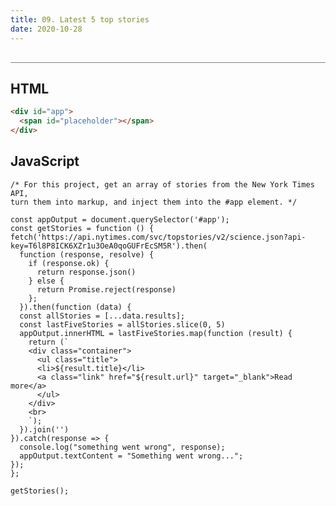 ```yaml
---
title: 09. Latest 5 top stories
date: 2020-10-28
---
```


<div class="output-container">

  <style type="text/css">
    #app {
      margin-top: 10px;
    }

    .title {
      margin-bottom: 0px;
    }

    .container {
      display: flex;
      flex-direction: column;
      max-height: 45px;
    }

    .details {
      margin-bottom: 0;
    }

    .link {
      text-decoration: none;
      color: white;
      max-width: 80px;
    }

    .link:hover {
      text-decoration: underline;
    }
  </style>

  <div id="app">
    <span id="placeholder"></span>
  </div>

  <script>
    const appOutput = document.querySelector('#app');
    const getStories = function () {
    fetch('https://api.nytimes.com/svc/topstories/v2/science.json?api-key=T6l8P8ICK6XZr1u3OeA0qoGUFrEcSM5R').then(
      function (response, resolve) {
        if (response.ok) {
          return response.json()
        } else {
          return Promise.reject(response)
        };
      }).then(function (data) {
      const allStories = [...data.results];
      const lastFiveStories = allStories.slice(0, 5)
      appOutput.innerHTML = lastFiveStories.map(function (result) {
        return (`
        <div class="container"> 
          <ul class="title">
          <li>${result.title}</li>
          <a class="link" href="${result.url}" target="_blank">Read more</a>
          </ul>
        </div>
        <br>
        `);
      }).join('')
    }).catch(response => {
      console.log("something went wrong", response);
      appOutput.textContent = "Something went wrong...";
    });
  };

  getStories();
  </script>

</div>

<div class="html-container" style="border-top: .5px solid grey; margin-top: 30px;">

## HTML

```HTML
<div id="app">
  <span id="placeholder"></span>
</div>
```

</div>
<div class="js-container">

## JavaScript

```JS
/* For this project, get an array of stories from the New York Times API,
turn them into markup, and inject them into the #app element. */

const appOutput = document.querySelector('#app');
const getStories = function () {
fetch('https://api.nytimes.com/svc/topstories/v2/science.json?api-key=T6l8P8ICK6XZr1u3OeA0qoGUFrEcSM5R').then(
  function (response, resolve) {
    if (response.ok) {
      return response.json()
    } else {
      return Promise.reject(response)
    };
  }).then(function (data) {
  const allStories = [...data.results];
  const lastFiveStories = allStories.slice(0, 5)
  appOutput.innerHTML = lastFiveStories.map(function (result) {
    return (`
    <div class="container"> 
      <ul class="title">
      <li>${result.title}</li>
      <a class="link" href="${result.url}" target="_blank">Read more</a>
      </ul>
    </div>
    <br>
    `);
  }).join('')
}).catch(response => {
  console.log("something went wrong", response);
  appOutput.textContent = "Something went wrong...";
});
};

getStories();
```

</dvi>
